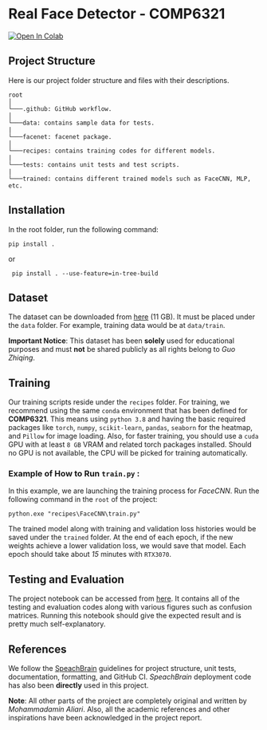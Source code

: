 # Real Face Detector - COMP6321

[![Open In Colab](https://colab.research.google.com/assets/colab-badge.svg)](https://colab.research.google.com/drive/1DtZYupCvvUbvZ6ONpu_UXX0tNtnZ1c9P?usp=sharing)

## Project Structure
Here is our project folder structure and files with their descriptions.

```
root
│
└───.github: GitHub workflow.
│
└───data: contains sample data for tests.
|
└───facenet: facenet package.
│
└───recipes: contains training codes for different models.
|
└───tests: contains unit tests and test scripts.
|
└───trained: contains different trained models such as FaceCNN, MLP, etc.
```


## Installation
In the root folder, run the following command:
```
pip install .
```
or
```
 pip install . --use-feature=in-tree-build
```

## Dataset
The dataset can be downloaded from [here](https://drive.google.com/file/d/1c8kcpSZYNAkxJHJ6dNpL3y85ynTBVpB7/view) (11 GB). It must be placed under the `data` folder. For example, training data would be at `data/train`.

**Important Notice**: This dataset has been **solely** used for educational purposes and must **not** be shared publicly as all rights belong to *Guo Zhiqing*.


## Training

Our training scripts reside under the `recipes` folder. For training, we recommend using the same `conda` environment that has been defined for **COMP6321**. This means using `python 3.8` and having the basic required packages like `torch`, `numpy`, `scikit-learn`, `pandas`, `seaborn` for the heatmap, and `Pillow` for image loading. Also, for faster training, you should use a `cuda` GPU with at least `8 GB` VRAM and related torch packages installed. Should no GPU is not available, the CPU will be picked for training automatically.

### Example of How to Run `train.py` :
In this example, we are launching the training process for *FaceCNN*.  Run the following command in the `root` of the project:
```
python.exe "recipes\FaceCNN\train.py"
```

The trained model along with training and validation loss histories would be saved under the `trained` folder.
At the end of each epoch, if the new weights achieve a lower validation loss, we would save that model. Each epoch should take about *15* minutes with `RTX3070`. 

## Testing and Evaluation
The project notebook can be accessed from [here](https://colab.research.google.com/drive/1DtZYupCvvUbvZ6ONpu_UXX0tNtnZ1c9P?usp=sharing). It contains all of the testing and evaluation codes along with various figures such as confusion matrices.  Running this notebook should give the expected result and is pretty much self-explanatory.

## References
We follow the [SpeachBrain](https://github.com/speechbrain/speechbrain) guidelines for project structure, unit tests, documentation, formatting, and GitHub CI. *SpeachBrain* deployment code has also been **directly** used in this project.

**Note**: All other parts of the project are completely original and written by *Mohammadamin Aliari*. Also, all the academic references and other inspirations have been acknowledged in the project report.
